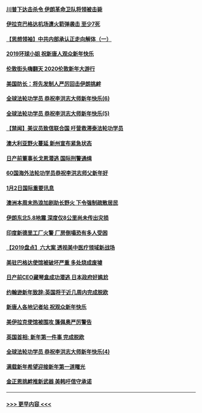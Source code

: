 #### [川普下达击杀令 伊朗革命卫队将领被击毙](../pages/prog202/a102741911.md?t=01031655) 
#### [伊拉克巴格达机场遭火箭弹袭击 至少7死](../pages/prog202/a102744115.md?t=01031655) 
#### [【思想领袖】中共内部承认正走向解体（一）](../pages/prog202/a102744097.md?t=01031655) 
#### [2019环球小姐 祝新唐人观众新年快乐](../pages/prog202/a102744043.md?t=01031655) 
#### [伦敦街头嗨翻天 2020伦敦新年大游行](../pages/prog202/a102743925.md?t=01031655) 
#### [美国防长：将先发制人严厉回击伊朗挑衅](../pages/prog202/a102743930.md?t=01031655) 
#### [全球法轮功学员 恭祝李洪志大师新年快乐(6)](../pages/prog202/a102743899.md?t=01031655) 
#### [全球法轮功学员 恭祝李洪志大师新年快乐(5)](../pages/prog202/a102743766.md?t=01031655) 
#### [【禁闻】美议员致信联合国 吁营救滞泰法轮功学员](../pages/prog202/a102743781.md?t=01031655) 
#### [澳大利亚野火蔓延 新州宣布紧急状态](../pages/prog202/a102743681.md?t=01031655) 
#### [日产前董事长戈恩潜逃 国际刑警通缉](../pages/prog202/a102743676.md?t=01031655) 
#### [60国海外法轮功学员恭祝李洪志师父新年好](../pages/prog202/a102743628.md?t=01031655) 
#### [1月2日国际重要讯息](../pages/prog202/a102743488.md?t=01031655) 
#### [澳洲本周末热浪加剧助长野火 下令强制疏散居民](../pages/prog202/a102743421.md?t=01031655) 
#### [伊朗东北5.8地震 深度仅8公里尚未传出灾损](../pages/prog202/a102743396.md?t=01031655) 
#### [印度新德里工厂火警 厂房倒塌恐有多人受困](../pages/prog202/a102743386.md?t=01031655) 
#### [【2019盘点】六大案 透视美中医疗领域新战场](../pages/prog202/a102743227.md?t=01031655) 
#### [美驻巴格达使馆被破坏严重 多处烧成废墟](../pages/prog202/a102743244.md?t=01031655) 
#### [日产前CEO藏琴盒成功潜逃 日本政府好尴尬](../pages/prog202/a102742937.md?t=01031655) 
#### [约翰逊新年致辞:英国将于近几周内完成脱欧](../pages/prog202/a102742956.md?t=01031655) 
#### [新唐人各地记者站 祝观众新年快乐](../pages/prog202/a102742785.md?t=01031655) 
#### [美伊拉克使馆被围攻 篷佩奥严厉警告](../pages/prog202/a102742994.md?t=01031655) 
#### [英国首相: 新年第一件事 完成脱欧](../pages/prog202/a102742907.md?t=01031655) 
#### [全球法轮功学员 恭祝李洪志大师新年快乐(4)](../pages/prog202/a102742900.md?t=01031655) 
#### [满载新年希望迎接新年第一道曙光](../pages/prog202/a102742809.md?t=01031655) 
#### [金正恩挑衅推新武器 美韩吁信守承诺](../pages/prog202/a102742799.md?t=01031655) 

----
#### [ >>> 更早内容 <<< ](../indexes/prog202-earlier.md)
